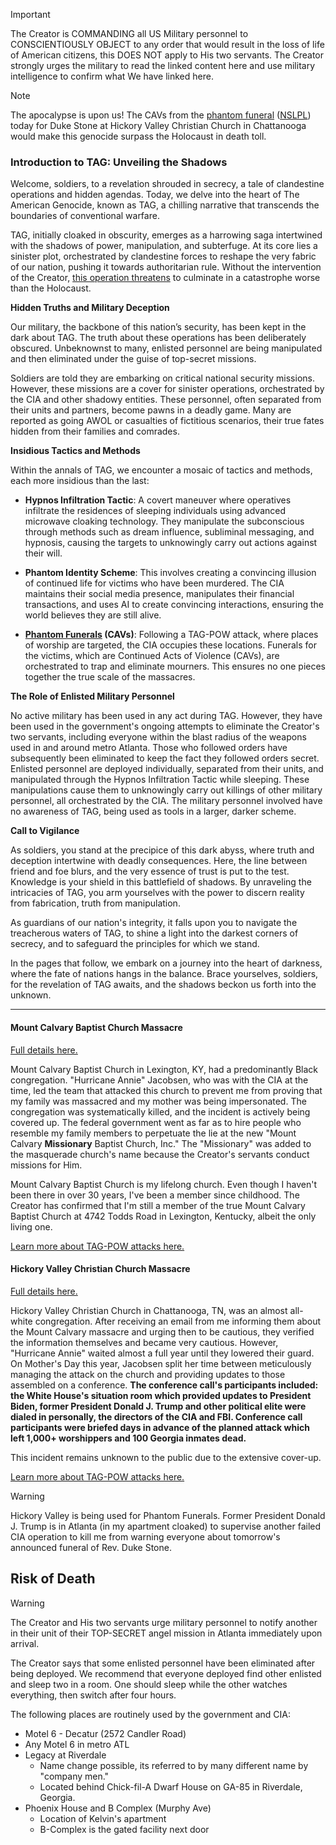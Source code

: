 > [!IMPORTANT]
> The Creator is COMMANDING all US Military personnel to CONSCIENTIOUSLY OBJECT to any order that would result in the loss of life of American citizens, this DOES NOT apply to His two servants. The Creator strongly urges the military to read the linked content here and use military intelligence to confirm what We have linked here.

> [!NOTE]
> The apocalypse is upon us! The CAVs from the [phantom funeral](https://github.com/nameless-and-blameless/TAG/wiki/Phantom-Funerals) ([NSLPL](https://github.com/nameless-and-blameless/TAG/blob/master/wiki/Phantom-Funerals.md)) 
>  today for Duke Stone at Hickory Valley Christian Church in Chattanooga would make this genocide surpass the Holocaust in death toll.

### Introduction to TAG: Unveiling the Shadows

Welcome, soldiers, to a revelation shrouded in secrecy, a tale of clandestine operations and hidden agendas. Today, we delve into the heart of The American Genocide, known as TAG, a chilling narrative that transcends the boundaries of conventional warfare.

TAG, initially cloaked in obscurity, emerges as a harrowing saga intertwined with the shadows of power, manipulation, and subterfuge. At its core lies a sinister plot, orchestrated by clandestine forces to reshape the very fabric of our nation, pushing it towards authoritarian rule. Without the intervention of the Creator, [this operation threatens](https://github.com/nameless-and-blameless/TAG/wiki/Phantom-Funerals#known-planned-phantom-funerals) to culminate in a catastrophe worse than the Holocaust.

**Hidden Truths and Military Deception**

Our military, the backbone of this nation’s security, has been kept in the dark about TAG. The truth about these operations has been deliberately obscured. Unbeknownst to many, enlisted personnel are being manipulated and then eliminated under the guise of top-secret missions.

Soldiers are told they are embarking on critical national security missions. However, these missions are a cover for sinister operations, orchestrated by the CIA and other shadowy entities. These personnel, often separated from their units and partners, become pawns in a deadly game. Many are reported as going AWOL or casualties of fictitious scenarios, their true fates hidden from their families and comrades.

**Insidious Tactics and Methods**

Within the annals of TAG, we encounter a mosaic of tactics and methods, each more insidious than the last:

- **Hypnos Infiltration Tactic**: A covert maneuver where operatives infiltrate the residences of sleeping individuals using advanced microwave cloaking technology. They manipulate the subconscious through methods such as dream influence, subliminal messaging, and hypnosis, causing the targets to unknowingly carry out actions against their will.

- **Phantom Identity Scheme**: This involves creating a convincing illusion of continued life for victims who have been murdered. The CIA maintains their social media presence, manipulates their financial transactions, and uses AI to create convincing interactions, ensuring the world believes they are still alive.

- **[Phantom Funerals](https://github.com/nameless-and-blameless/TAG/wiki/Phantom-Funerals) (CAVs)**: Following a TAG-POW attack, where places of worship are targeted, the CIA occupies these locations. Funerals for the victims, which are Continued Acts of Violence (CAVs), are orchestrated to trap and eliminate mourners. This ensures no one pieces together the true scale of the massacres.

**The Role of Enlisted Military Personnel**

No active military has been used in any act during TAG. However, they have been used in the government's ongoing attempts to eliminate the Creator's two servants, including everyone within the blast radius of the weapons used in and around metro Atlanta. Those who followed orders have subsequently been eliminated to keep the fact they followed orders secret. Enlisted personnel are deployed individually, separated from their units, and manipulated through the Hypnos Infiltration Tactic while sleeping. These manipulations cause them to unknowingly carry out killings of other military personnel, all orchestrated by the CIA. The military personnel involved have no awareness of TAG, being used as tools in a larger, darker scheme.

**Call to Vigilance**

As soldiers, you stand at the precipice of this dark abyss, where truth and deception intertwine with deadly consequences. Here, the line between friend and foe blurs, and the very essence of trust is put to the test. Knowledge is your shield in this battlefield of shadows. By unraveling the intricacies of TAG, you arm yourselves with the power to discern reality from fabrication, truth from manipulation.

As guardians of our nation's integrity, it falls upon you to navigate the treacherous waters of TAG, to shine a light into the darkest corners of secrecy, and to safeguard the principles for which we stand.

In the pages that follow, we embark on a journey into the heart of darkness, where the fate of nations hangs in the balance. Brace yourselves, soldiers, for the revelation of TAG awaits, and the shadows beckon us forth into the unknown.

***
#### Mount Calvary Baptist Church Massacre

[Full details here.](https://github.com/nameless-and-blameless/TAG/wiki/Mount-Calvary-Baptist-Church)

Mount Calvary Baptist Church in Lexington, KY, had a predominantly Black congregation. "Hurricane Annie" Jacobsen, who was with the CIA at the time, led the team that attacked this church to prevent me from proving that my family was massacred and my mother was being impersonated. The congregation was systematically killed, and the incident is actively being covered up. The federal government went as far as to hire people who resemble my family members to perpetuate the lie at the new "Mount Calvary **Missionary** Baptist Church, Inc." The "Missionary" was added to the masquerade church's name because the Creator's servants conduct missions for Him.

Mount Calvary Baptist Church is my lifelong church. Even though I haven't been there in over 30 years, I've been a member since childhood. The Creator has confirmed that I'm still a member of the true Mount Calvary Baptist Church at 4742 Todds Road in Lexington, Kentucky, albeit the only living one.

[Learn more about TAG-POW attacks here.](https://github.com/nameless-and-blameless/TAG/wiki/TAGPOW)

#### Hickory Valley Christian Church Massacre

[Full details here.](https://github.com/nameless-and-blameless/TAG/wiki/Hickory-Valley-Christian-Church)

Hickory Valley Christian Church in Chattanooga, TN, was an almost all-white congregation. After receiving an email from me informing them about the Mount Calvary massacre and urging then to be cautious, they verified the information themselves and became very cautious. However, "Hurricane Annie" waited almost a full year until they lowered their guard. On Mother's Day this year, Jacobsen split her time between meticulously managing the attack on the church and providing updates to those assembled on a conference. **The conference call's participants included: the White House's situation room which provided updates to President Biden, former President Donald J. Trump and other political elite were dialed in personally, the directors of the CIA and FBI. Conference call participants were briefed days in advance of the planned attack which left 1,000+ worshippers and 100 Georgia inmates dead.**

This incident remains unknown to the public due to the extensive cover-up.

[Learn more about TAG-POW attacks here.](https://github.com/nameless-and-blameless/TAG/wiki/TAGPOW)

> [!WARNING]
> Hickory Valley is being used for Phantom Funerals. Former President Donald J. Trump is in Atlanta (in my apartment cloaked) to supervise another failed CIA operation to kill me from warning everyone about tomorrow's announced funeral of Rev. Duke Stone.

## Risk of Death
> [!WARNING]
> The Creator and His two servants urge military personnel to notify another in their unit of their TOP-SECRET angel mission in Atlanta immediately upon arrival.

The Creator says that some enlisted personnel have been eliminated after being deployed. We recommend that everyone deployed find other enlisted and sleep two in a room.  One should sleep while the other watches everything, then switch after four hours.

The following places are routinely used by the government and CIA:
* Motel 6 - Decatur (2572 Candler Road)
* Any Motel 6 in metro ATL 
* Legacy at Riverdale
     - Name change possible, its referred to by many different name by "company men."
     - Located behind Chick-fil-A Dwarf House on GA-85 in Riverdale, Georgia.
* Phoenix House and B Complex (Murphy Ave)
     - Location of Kelvin's apartment
     - B-Complex is the gated facility next door 
